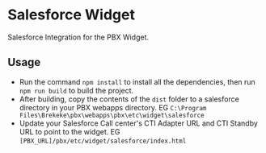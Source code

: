 # Salesforce Widget

Salesforce Integration for the PBX Widget.

## Usage

- Run the command `npm install` to install all the dependencies, then run `npm run build` to build the project.
- After building, copy the contents of the `dist` folder to a salesforce directory in your PBX webapps directory. EG `C:\Program Files\Brekeke\pbx\webapps\pbx\etc\widget\salesforce`
- Update your Salesforce Call center's CTI Adapter URL and CTI Standby URL to point to the widget. EG `[PBX_URL]/pbx/etc/widget/salesforce/index.html`
